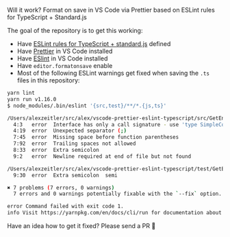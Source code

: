Will it work? Format on save in VS Code via Prettier based on ESLint rules for TypeScript + Standard.js

The goal of the repository is to get this working:

- Have [ESLint rules for TypeScript + standard.js](https://www.npmjs.com/package/eslint-config-standard-with-typescript) defined
- Have [Prettier](https://marketplace.visualstudio.com/items?itemName=esbenp.prettier-vscode) in VS Code installed
- Have [ESlint](https://marketplace.visualstudio.com/items?itemName=dbaeumer.vscode-eslint) in VS Code installed
- Have `editor.formatonsave` enable
- Most of the following ESLint warnings get fixed when saving the `.ts` files in this repository:

```bash
yarn lint
yarn run v1.16.0
$ node_modules/.bin/eslint '{src,test}/**/*.{js,ts}'

/Users/alexzeitler/src/alex/vscode-prettier-eslint-typescript/src/GetEnvTyped.ts
  4:3   error  Interface has only a call signature - use 'type SimpleConstructor<T extends SimpleType> = (value: any) => T;' instead  @typescript-eslint/prefer-function-type
  4:19  error  Unexpected separator (;)                                                                                               @typescript-eslint/member-delimiter-style
  7:45  error  Missing space before function parentheses                                                                              space-before-function-paren
  7:92  error  Trailing spaces not allowed                                                                                            no-trailing-spaces
  8:33  error  Extra semicolon                                                                                                        semi
  9:2   error  Newline required at end of file but not found                                                                          eol-last

/Users/alexzeitler/src/alex/vscode-prettier-eslint-typescript/test/GetEnvTypedTests.ts
  9:30  error  Extra semicolon  semi

✖ 7 problems (7 errors, 0 warnings)
  7 errors and 0 warnings potentially fixable with the `--fix` option.

error Command failed with exit code 1.
info Visit https://yarnpkg.com/en/docs/cli/run for documentation about this command.
```

Have an idea how to get it fixed? Please send a PR 🙏
